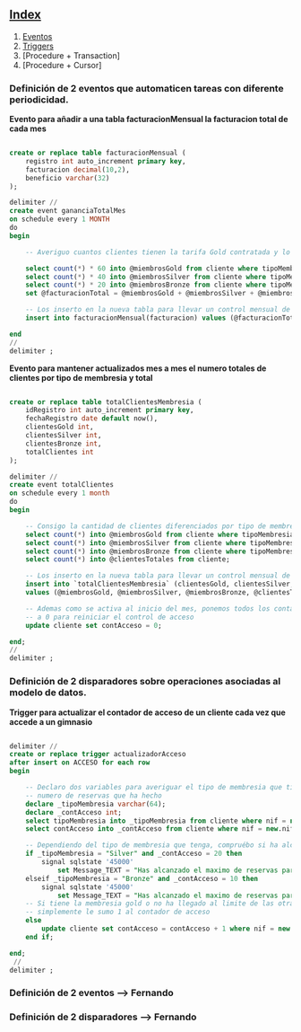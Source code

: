 ## [Index](https://github.com/Proyecto1K2024Grupo5/1-K_Proyecto_Gimnasio/tree/main)  
1. [Eventos](https://github.com/Proyecto1K2024Grupo5/1-K_Proyecto_Gimnasio/blob/main/src/Docs/8.%20PL%5CSQL%20Avanzado.md)
2. [Triggers](https://github.com/Proyecto1K2024Grupo5/1-K_Proyecto_Gimnasio/blob/main/src/Docs/8.%20PL%5CSQL%20Avanzado.md#definición-de-2-disparadores-sobre-operaciones-asociadas-al-modelo-de-datos)  
3. [Procedure + Transaction] 
4. [Procedure + Cursor]





### Definición de 2 eventos que automaticen tareas con diferente periodicidad.

**Evento para añadir a una tabla facturacionMensual la facturacion total de cada mes**
```sql

create or replace table facturacionMensual (
    registro int auto_increment primary key,
    facturacion decimal(10,2),
    beneficio varchar(32)
);

delimiter //
create event gananciaTotalMes
on schedule every 1 MONTH 
do
begin

    -- Averiguo cuantos clientes tienen la tarifa Gold contratada y lo multiplico por el precio

    select count(*) * 60 into @miembrosGold from cliente where tipoMembresia = "GOLD";
    select count(*) * 40 into @miembrosSilver from cliente where tipoMembresia = "SILVER";
    select count(*) * 20 into @miembrosBronze from cliente where tipoMembresia = "BRONZE";
    set @facturacionTotal = @miembrosGold + @miembrosSilver + @miembrosBronze;

    -- Los inserto en la nueva tabla para llevar un control mensual de la facturacion de clientes que tenemos
    insert into facturacionMensual(facturacion) values (@facturacionTotal);

end
//
delimiter ;
```

**Evento para mantener actualizados mes a mes el numero totales de clientes por tipo de membresia y total**
```sql

create or replace table totalClientesMembresia (
    idRegistro int auto_increment primary key,
    fechaRegistro date default now(),
    clientesGold int,
    clientesSilver int,
    clientesBronze int,
    totalClientes int
);

delimiter //
create event totalClientes
on schedule every 1 month
do
begin

    -- Consigo la cantidad de clientes diferenciados por tipo de membresia
    select count(*) into @miembrosGold from cliente where tipoMembresia = "GOLD";
    select count(*) into @miembrosSilver from cliente where tipoMembresia = "SILVER";
    select count(*) into @miembrosBronze from cliente where tipoMembresia = "BRONZE";
    select count(*) into @clientesTotales from cliente;

    -- Los inserto en la nueva tabla para llevar un control mensual de la cantidad de clientes que tenemos
    insert into `totalClientesMembresia` (clientesGold, clientesSilver, clientesBronze, totalClientes)
    values (@miembrosGold, @miembrosSilver, @miembrosBronze, @clientesTotales);

    -- Ademas como se activa al inicio del mes, ponemos todos los contadores de acceso de todos los clientes
    -- a 0 para reiniciar el control de acceso
    update cliente set contAcceso = 0;

end;
//
delimiter ;
```

### Definición de 2 disparadores sobre operaciones asociadas al modelo de datos.

**Trigger para actualizar el contador de acceso de un cliente cada vez que accede a un gimnasio**
```sql

delimiter //
create or replace trigger actualizadorAcceso
after insert on ACCESO for each row
begin

    -- Declaro dos variables para averiguar el tipo de membresia que tiene el cliente y el
    -- numero de reservas que ha hecho
    declare _tipoMembresia varchar(64);
    declare _contAcceso int;
    select tipoMembresia into _tipoMembresia from cliente where nif = new.nif;
    select contAcceso into _contAcceso from cliente where nif = new.nif;

    -- Dependiendo del tipo de membresia que tenga, compruébo si ha alcanzado el numero de reservas de cada tipo
    if _tipoMembresia = "Silver" and _contAcceso = 20 then
        signal sqlstate '45000'
            set Message_TEXT = "Has alcanzado el maximo de reservas para este mes";
    elseif _tipoMembresia = "Bronze" and _contAcceso = 10 then
        signal sqlstate '45000'
            set Message_TEXT = "Has alcanzado el maximo de reservas para este mes";
    -- Si tiene la membresia gold o no ha llegado al limite de las otras dos membresias
    -- simplemente le sumo 1 al contador de acceso
    else
        update cliente set contAcceso = contAcceso + 1 where nif = new.nif;
    end if;

end;
 //
delimiter ;
```









### Definición de 2 eventos --> Fernando
### Definición de 2 disparadores --> Fernando
